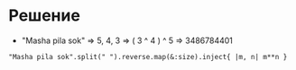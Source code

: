 # Решение

* "Masha pila sok" => 5, 4, 3 => ( 3 ^ 4 ) ^ 5 => 3486784401

`"Masha pila sok".split(" ").reverse.map(&:size).inject{ |m, n| m**n }`
